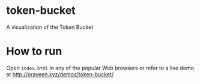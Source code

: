 # token-bucket
A visualization of the Token Bucket 

# How to run
Open ```index.html``` in any of the popular Web browsers or refer to a 
live demo at http://praveen.xyz/demos/token-bucket/
